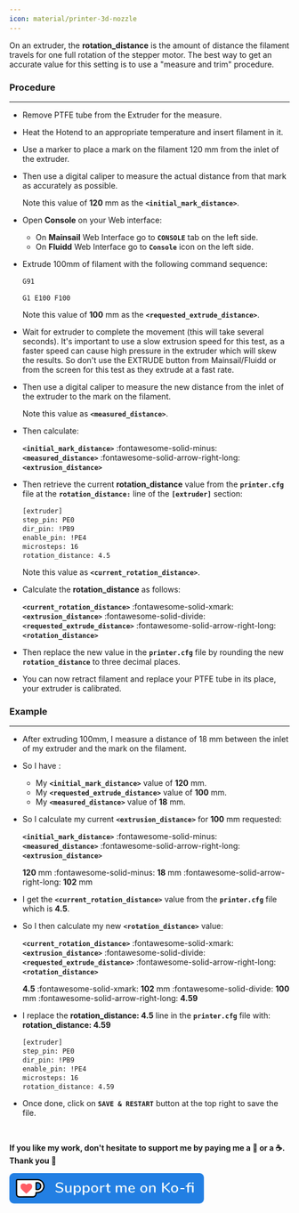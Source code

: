 ```yaml
---
icon: material/printer-3d-nozzle
---
```


On an extruder, the **rotation_distance** is the amount of distance the filament travels for one full rotation of the stepper motor. The best way to get an accurate value for this setting is to use a "measure and trim" procedure.

### Procedure
<hr>

- Remove PTFE tube from the Extruder for the measure.

- Heat the Hotend to an appropriate temperature and insert filament in it.

- Use a marker to place a mark on the filament 120 mm from the inlet of the extruder.

- Then use a digital caliper to measure the actual distance from that mark as accurately as possible.

    Note this value of **120** mm as the **`<initial_mark_distance>`**.

- Open **Console** on your Web interface:

    - On **Mainsail** Web Interface go to **`CONSOLE`** tab on the left side.
    - On **Fluidd** Web Interface go to **`Console`** icon on the left side.

- Extrude 100mm of filament with the following command sequence:

    ``` title="Console"
    G91
    ```

    ``` title="Console"
    G1 E100 F100
    ```

    Note this value of **100** mm as the **`<requested_extrude_distance>`**.

- Wait for extruder to complete the movement (this will take several seconds). It's important to use a slow extrusion speed for this test, as a faster speed can cause high pressure in the extruder which will skew the results. So don't use the EXTRUDE button from Mainsail/Fluidd or from the screen for this test as they extrude at a fast rate.

- Then use a digital caliper to measure the new distance from the inlet of the extruder to the mark on the filament.

    Note this value as **`<measured_distance>`**.

- Then calculate:

    **`<initial_mark_distance>`** :fontawesome-solid-minus: **`<measured_distance>`** :fontawesome-solid-arrow-right-long: **`<extrusion_distance>`**

- Then retrieve the current **rotation_distance** value from the **`printer.cfg`** file at the **`rotation_distance:`** line of the **`[extruder]`** section:

    ``` title="printer.cfg" hl_lines="6"
    [extruder]
	step_pin: PE0
	dir_pin: !PB9
	enable_pin: !PE4
	microsteps: 16
	rotation_distance: 4.5
    ```

    Note this value as **`<current_rotation_distance>`**.

- Calculate the **rotation_distance** as follows:

    **`<current_rotation_distance>`** :fontawesome-solid-xmark: **`<extrusion_distance>`** :fontawesome-solid-divide: **`<requested_extrude_distance>`** :fontawesome-solid-arrow-right-long: **`<rotation_distance>`**

- Then replace the new value in the **`printer.cfg`** file by rounding the new **`rotation_distance`** to three decimal places.

- You can now retract filament and replace your PTFE tube in its place, your extruder is calibrated.


### Example
<hr>

- After extruding 100mm, I measure a distance of 18 mm between the inlet of my extruder and the mark on the filament.

- So I have :

    - My **`<initial_mark_distance>`** value of **120** mm.
    - My **`<requested_extrude_distance>`** value of **100** mm.
    - My **`<measured_distance>`** value of **18** mm.

- So I calculate my current **`<extrusion_distance>`** for **100** mm requested:

    **`<initial_mark_distance>`** :fontawesome-solid-minus: **`<measured_distance>`** :fontawesome-solid-arrow-right-long: **`<extrusion_distance>`**

    **120** mm :fontawesome-solid-minus: **18** mm :fontawesome-solid-arrow-right-long: **102** mm

- I get the **`<current_rotation_distance>`** value from the **`printer.cfg`** file which is **4.5**.

- So I then calculate my new **`<rotation_distance>`** value:

    **`<current_rotation_distance>`** :fontawesome-solid-xmark: **`<extrusion_distance>`** :fontawesome-solid-divide: **`<requested_extrude_distance>`** :fontawesome-solid-arrow-right-long: **`<rotation_distance>`**

    **4.5** :fontawesome-solid-xmark: **102** mm :fontawesome-solid-divide: **100** mm :fontawesome-solid-arrow-right-long: **4.59**

- I replace the **rotation_distance: 4.5** line in the **`printer.cfg`** file with:<br />
  **rotation_distance: 4.59**

    ``` title="printer.cfg" hl_lines="6"
    [extruder]
	step_pin: PE0
	dir_pin: !PB9
	enable_pin: !PE4
	microsteps: 16
	rotation_distance: 4.59
    ```

- Once done, click on **`SAVE & RESTART`** button at the top right to save the file.

<br />

**If you like my work, don't hesitate to support me by paying me a 🍺 or a ☕. Thank you 🙂**

<a href="https://ko-fi.com/guilouz" target="_blank"><img width="350" src="../assets/images/ko-fi.png"></a>
